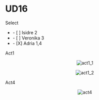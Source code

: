 # UD16
Select
<ul>
  <li>    - [ ] Isidre 2   </li>
   <li>   - [ ] Veronika 3  </li>
  <li>    - [X] Adria 1,4 </li> 
</ul>


Act1
<div align= "center">
  
![act1_1](https://user-images.githubusercontent.com/9555509/166104945-52743242-8dea-4d73-895f-57dee6943504.png)

![act1_2](https://user-images.githubusercontent.com/9555509/166104948-a4823f18-b408-4a17-8074-a441acdb7824.png)
</div>

Act4
  <div align= "center">
    
  ![act4](https://user-images.githubusercontent.com/9555509/166104975-94e5abc1-aa01-4dc4-801c-afd728e44fed.png)
  
  </div>

